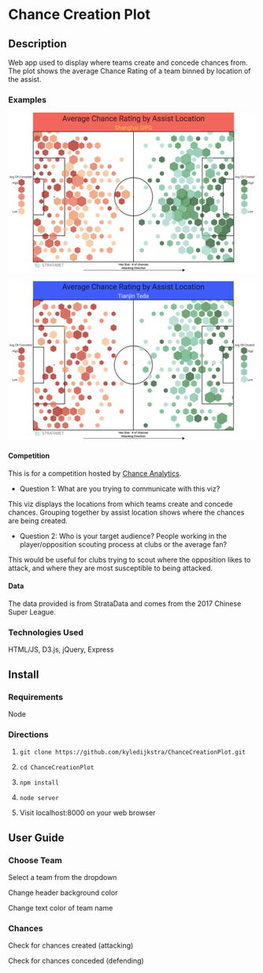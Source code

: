 # Chance Creation Plot

## Description

Web app used to display where teams create and concede chances from. The plot shows the average Chance Rating of a team binned by location of the assist.

### Examples

![Example](/src/img/example-1.png)

![Example](/src/img/example-2.png)

#### Competition

This is for a competition hosted by [Chance Analytics](https://chanceanalytics.com/2017/11/14/the-chance-analytics-data-visualization-competition/).

- Question 1: What are you trying to communicate with this viz?

This viz displays the locations from which teams create and concede chances. Grouping together by assist location shows where the chances are being created.
- Question 2: Who is your target audience? People working in the player/opposition scouting process at clubs or the average fan?

This would be useful for clubs trying to scout where the opposition likes to attack, and where they are most susceptible to being attacked.

#### Data

The data provided is from StrataData and comes from the 2017 Chinese Super League.

### Technologies Used

HTML/JS, D3.js, jQuery, Express

## Install

### Requirements

Node

### Directions

1. `git clone https://github.com/kyledijkstra/ChanceCreationPlot.git`

2. `cd ChanceCreationPlot`

3. `npm install`

4. `node server`

5. Visit localhost:8000 on your web browser

## User Guide

### Choose Team

Select a team from the dropdown

Change header background color

Change text color of team name

### Chances

Check for chances created (attacking)

Check for chances conceded (defending)